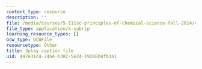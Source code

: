 ```yaml
---
content_type: resource
description: ''
file: /media/courses/5-111sc-principles-of-chemical-science-fall-2014/447e31c424a4b382562419288b4fb3a1_YEUyMX7kouw.srt
file_type: application/x-subrip
learning_resource_types: []
ocw_type: OCWFile
resourcetype: Other
title: 3play caption file
uid: 447e31c4-24a4-b382-5624-19288b4fb3a1
---
```

